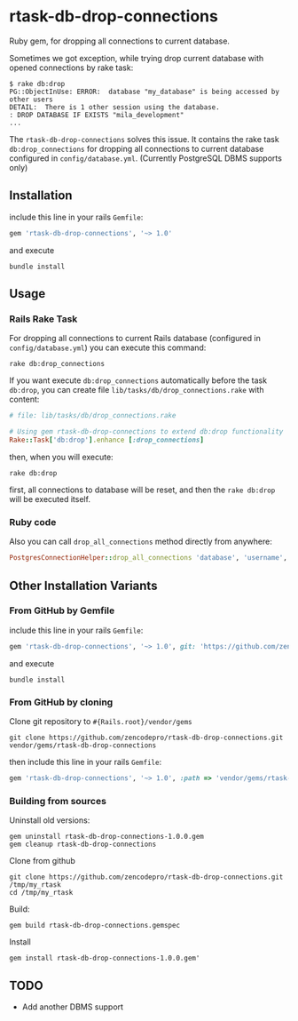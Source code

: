 # rtask-db-drop-connections

Ruby gem, for dropping all connections to current database.

Sometimes we got exception, while trying drop current database with opened connections by rake task:
```
$ rake db:drop
PG::ObjectInUse: ERROR:  database "my_database" is being accessed by other users
DETAIL:  There is 1 other session using the database.
: DROP DATABASE IF EXISTS "mila_development"
...
```

The `rtask-db-drop-connections` solves this issue. It contains the rake task `db:drop_connections` for dropping all connections to
current database configured in `config/database.yml`. (Currently PostgreSQL DBMS supports only)



## Installation

include this line in your rails `Gemfile`:

```ruby
gem 'rtask-db-drop-connections', '~> 1.0'
```

and execute

```
bundle install
```

## Usage

### Rails Rake Task

For dropping all connections to current Rails database (configured in `config/database.yml`) you can execute this command:

```
rake db:drop_connections
```

If you want execute `db:drop_connections` automatically before the task `db:drop`, you can create file
`lib/tasks/db/drop_connections.rake` with content:

```ruby
# file: lib/tasks/db/drop_connections.rake

# Using gem rtask-db-drop-connections to extend db:drop functionality
Rake::Task['db:drop'].enhance [:drop_connections]
```

then, when you will execute:

```
rake db:drop
```

first, all connections to database will be reset, and then the `rake db:drop` will be executed itself.

### Ruby code

Also you can call `drop_all_connections` method directly from anywhere:

```ruby
PostgresConnectionHelper::drop_all_connections 'database', 'username', 'password'
```

## Other Installation Variants

### From GitHub by Gemfile
include this line in your rails `Gemfile`:

```ruby
gem 'rtask-db-drop-connections', '~> 1.0', git: 'https://github.com/zencodepro/rtask-db-drop-connections.git'
```

and execute

```
bundle install
```

### From GitHub by cloning

Clone git repository to `#{Rails.root}/vendor/gems`

```
git clone https://github.com/zencodepro/rtask-db-drop-connections.git vendor/gems/rtask-db-drop-connections
```

then include this line in your rails `Gemfile`:

```ruby
gem 'rtask-db-drop-connections', '~> 1.0', :path => 'vendor/gems/rtask-db-drop-connections'
```

### Building from sources

Uninstall old versions:

```
gem uninstall rtask-db-drop-connections-1.0.0.gem
gem cleanup rtask-db-drop-connections
```

Clone from github
```
git clone https://github.com/zencodepro/rtask-db-drop-connections.git /tmp/my_rtask
cd /tmp/my_rtask
```

Build:

```
gem build rtask-db-drop-connections.gemspec
```

Install
```
gem install rtask-db-drop-connections-1.0.0.gem'
```

## TODO

* Add another DBMS support

